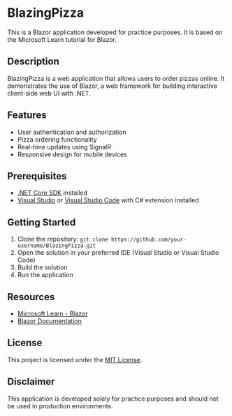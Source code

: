 # BlazingPizza

This is a Blazor application developed for practice purposes. It is based on the Microsoft Learn tutorial for Blazor.

## Description

BlazingPizza is a web application that allows users to order pizzas online. It demonstrates the use of Blazor, a web framework for building interactive client-side web UI with .NET.

## Features

- User authentication and authorization
- Pizza ordering functionality
- Real-time updates using SignalR
- Responsive design for mobile devices

## Prerequisites

- [.NET Core SDK](https://dotnet.microsoft.com/download) installed
- [Visual Studio](https://visualstudio.microsoft.com/) or [Visual Studio Code](https://code.visualstudio.com/) with C# extension installed

## Getting Started

1. Clone the repository: `git clone https://github.com/your-username/BlazingPizza.git`
2. Open the solution in your preferred IDE (Visual Studio or Visual Studio Code)
3. Build the solution
4. Run the application

## Resources

- [Microsoft Learn - Blazor](https://docs.microsoft.com/learn/paths/build-blazor-apps/)
- [Blazor Documentation](https://docs.microsoft.com/aspnet/core/blazor/)

## License

This project is licensed under the [MIT License](LICENSE).

## Disclaimer

This application is developed solely for practice purposes and should not be used in production environments.
